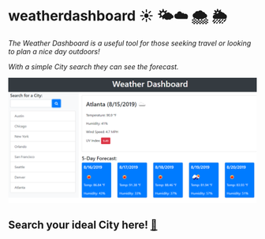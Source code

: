 # weatherdashboard ☀️ 🌤☁️ 🌨 🌦 

_The Weather Dashboard is a useful tool for those seeking travel or looking to plan a nice day outdoors!_ 

_With a simple City search they can see the forecast._ 

![WeatherDashboard](Assets/WeatherDashboard.png)

## Search your ideal City here! [🌈]()